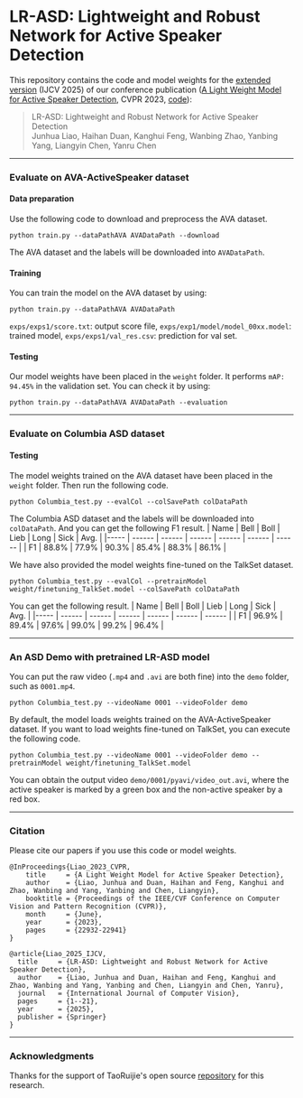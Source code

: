 # LR-ASD: Lightweight and Robust Network for Active Speaker Detection


This repository contains the code and model weights for the [extended version](https://junhua-liao.github.io/Junhua-Liao/publications/papers/IJCV_2025.pdf) (IJCV 2025) of our conference publication ([A Light Weight Model for Active Speaker Detection](https://openaccess.thecvf.com/content/CVPR2023/papers/Liao_A_Light_Weight_Model_for_Active_Speaker_Detection_CVPR_2023_paper.pdf), CVPR 2023, [code](https://github.com/Junhua-Liao/Light-ASD)):

> LR-ASD: Lightweight and Robust Network for Active Speaker Detection  
> Junhua Liao, Haihan Duan, Kanghui Feng, Wanbing Zhao, Yanbing Yang, Liangyin Chen, Yanru Chen


***
### Evaluate on AVA-ActiveSpeaker dataset 

#### Data preparation
Use the following code to download and preprocess the AVA dataset.
```
python train.py --dataPathAVA AVADataPath --download 
```
The AVA dataset and the labels will be downloaded into `AVADataPath`.

#### Training
You can train the model on the AVA dataset by using:
```
python train.py --dataPathAVA AVADataPath
```
`exps/exps1/score.txt`: output score file, `exps/exp1/model/model_00xx.model`: trained model, `exps/exps1/val_res.csv`: prediction for val set.

#### Testing
Our model weights have been placed in the `weight` folder. It performs `mAP: 94.45%` in the validation set. You can check it by using: 
```
python train.py --dataPathAVA AVADataPath --evaluation
```


***
### Evaluate on Columbia ASD dataset

#### Testing
The model weights trained on the AVA dataset have been placed in the `weight` folder. Then run the following code.
```
python Columbia_test.py --evalCol --colSavePath colDataPath
```
The Columbia ASD dataset and the labels will be downloaded into `colDataPath`. And you can get the following F1 result.
| Name |  Bell  |  Boll  |  Lieb  |  Long  |  Sick  |  Avg.  |
|----- | ------ | ------ | ------ | ------ | ------ | ------ |
|  F1  |  88.8% |  77.9% |  90.3% |  85.4% |  88.3% |  86.1% |

We have also provided the model weights fine-tuned on the TalkSet dataset.
```
python Columbia_test.py --evalCol --pretrainModel weight/finetuning_TalkSet.model --colSavePath colDataPath
```
You can get the following result.
| Name |  Bell  |  Boll  |  Lieb  |  Long  |  Sick  |  Avg.  |
|----- | ------ | ------ | ------ | ------ | ------ | ------ |
|  F1  |  96.9% |  89.4% |  97.6% |  99.0% |  99.2% |  96.4% |


***
### An ASD Demo with pretrained LR-ASD model
You can put the raw video (`.mp4` and `.avi` are both fine) into the `demo` folder, such as `0001.mp4`. 
```
python Columbia_test.py --videoName 0001 --videoFolder demo
```
By default, the model loads weights trained on the AVA-ActiveSpeaker dataset. If you want to load weights fine-tuned on TalkSet, you can execute the following code.
```
python Columbia_test.py --videoName 0001 --videoFolder demo --pretrainModel weight/finetuning_TalkSet.model
```
You can obtain the output video `demo/0001/pyavi/video_out.avi`, where the active speaker is marked by a green box and the non-active speaker by a red box.


***
### Citation

Please cite our papers if you use this code or model weights. 

```
@InProceedings{Liao_2023_CVPR,
    title     = {A Light Weight Model for Active Speaker Detection},
    author    = {Liao, Junhua and Duan, Haihan and Feng, Kanghui and Zhao, Wanbing and Yang, Yanbing and Chen, Liangyin},
    booktitle = {Proceedings of the IEEE/CVF Conference on Computer Vision and Pattern Recognition (CVPR)},
    month     = {June},
    year      = {2023},
    pages     = {22932-22941}
}
```
```
@article{Liao_2025_IJCV,
  title     = {LR-ASD: Lightweight and Robust Network for Active Speaker Detection},
  author    = {Liao, Junhua and Duan, Haihan and Feng, Kanghui and Zhao, Wanbing and Yang, Yanbing and Chen, Liangyin and Chen, Yanru},
  journal   = {International Journal of Computer Vision},
  pages     = {1--21},
  year      = {2025},
  publisher = {Springer}
}
```


***
### Acknowledgments
Thanks for the support of TaoRuijie's open source [repository](https://github.com/TaoRuijie/TalkNet-ASD) for this research.
